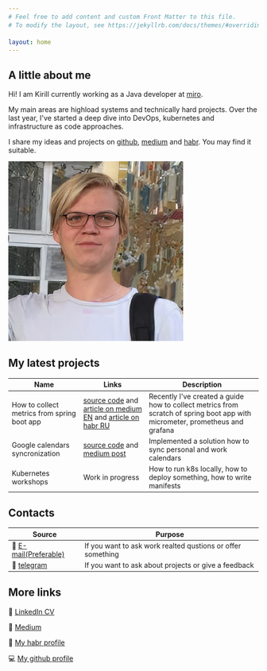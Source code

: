 ```yaml
---
# Feel free to add content and custom Front Matter to this file.
# To modify the layout, see https://jekyllrb.com/docs/themes/#overriding-theme-defaults

layout: home
---
```

## __A little about me__

Hi! I am Kirill currently working as a Java developer at [miro](miro.com).

My main areas are highload systems and technically hard projects. Over the last year, I've started a deep dive into DevOps, kubernetes and infrastructure as code approaches.

I share my ideas and projects on [github](https://github.com/Kirya522), [medium](https://kirya522.medium.com/) and [habr](https://habr.com/ru/users/kirya522/). You may find it suitable.

<img src="img/me.png">

## My latest projects

| Name | Links | Description |
|-------|--------|---------|
| How to collect metrics from spring boot app | [source code](https://github.com/Kirya522/medium-posts/tree/main/java/spring-metrics ) and [article on medium EN](https://kirya522.medium.com/how-to-collect-metrics-from-spring-boot-application-with-micrometer-prometheus-and-grafana-full-82d87fb7a2ec) and [article on habr RU](https://habr.com/ru/post/548700/) | Recently I've created a guide how to collect metrics from scratch of spring boot app with micrometer, prometheus and grafana |
| Google calendars syncronization | [source code](https://github.com/Kirya522/calendar-syncer) and [medium post](https://kirya522.medium.com/google-calendars-synchronization-c0e1971dbb49) | Implemented a solution how to sync personal and work calendars |
| Kubernetes workshops| Work in progress | How to run k8s locally, how to deploy something, how to write manifests |

## Contacts

| Source | Purpose |
|-------|--------|
| :e-mail: [E-mail(Preferable)](mailto:kirya522@gmail.com)  | If you want to ask work realted qustions or offer something  |
| :briefcase: [telegram](https://t.me/kirill_grischuk) | If you want to ask about projects or give a feedback |

## More links

:bell: [LinkedIn CV](https://www.linkedin.com/in/kirill-grischuk/)

:dart: [Medium](https://kirya522.medium.com/)

:paperclip: [My habr profile](https://habr.com/ru/users/kirya522/)

:computer: [My github profile](https://github.com/Kirya522)
